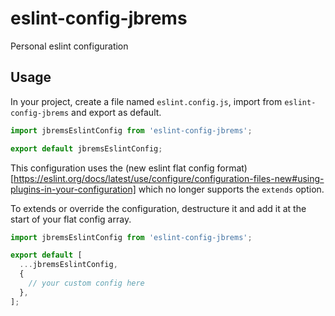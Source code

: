 # eslint-config-jbrems

Personal eslint configuration

## Usage

In your project, create a file named `eslint.config.js`, import from `eslint-config-jbrems` and export as default.

```js
import jbremsEslintConfig from 'eslint-config-jbrems';

export default jbremsEslintConfig;
```

This configuration uses the (new eslint flat config format)[https://eslint.org/docs/latest/use/configure/configuration-files-new#using-plugins-in-your-configuration] which no longer supports the `extends` option.

To extends or override the configuration, destructure it and add it at the start of your flat config array.

```js
import jbremsEslintConfig from 'eslint-config-jbrems';

export default [
  ...jbremsEslintConfig,
  {
    // your custom config here
  },
];
```
